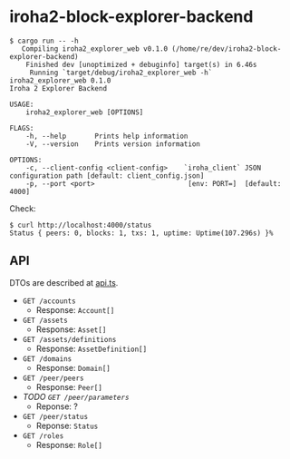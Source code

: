# iroha2-block-explorer-backend

```
$ cargo run -- -h
   Compiling iroha2_explorer_web v0.1.0 (/home/re/dev/iroha2-block-explorer-backend)
    Finished dev [unoptimized + debuginfo] target(s) in 6.46s
     Running `target/debug/iroha2_explorer_web -h`
iroha2_explorer_web 0.1.0
Iroha 2 Explorer Backend

USAGE:
    iroha2_explorer_web [OPTIONS]

FLAGS:
    -h, --help       Prints help information
    -V, --version    Prints version information

OPTIONS:
    -c, --client-config <client-config>    `iroha_client` JSON configuration path [default: client_config.json]
    -p, --port <port>                       [env: PORT=]  [default: 4000]
```

Check:

```
$ curl http://localhost:4000/status
Status { peers: 0, blocks: 1, txs: 1, uptime: Uptime(107.296s) }%
```

## API

DTOs are described at [api.ts](./api.ts).

- `GET /accounts`
  - Response: `Account[]`
- `GET /assets`
  - Response: `Asset[]`
- `GET /assets/definitions`
  - Response: `AssetDefinition[]`
- `GET /domains`
  - Response: `Domain[]`
- `GET /peer/peers`
  - Response: `Peer[]`
- _TODO `GET /peer/parameters`_
  - Reponse: ?
- `GET /peer/status`
  - Reponse: `Status`
- `GET /roles`
  - Response: `Role[]`
